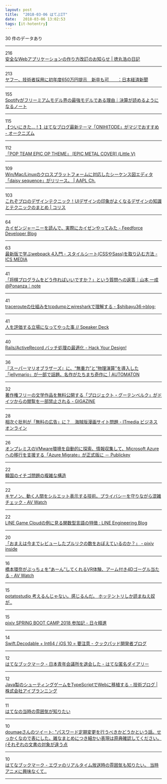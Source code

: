 ```yaml
---
layout: post
title:  "2018-03-06 はてぶIT"
date:   2018-03-06 13:02:53
tags: [it-hotentry]
---
```

30 件のデータあり

<hr><div class="row">
<div class="col-1"><span class="badge badge-pill badge-success h2">216</span></div>
<div class="col-11"><a href='https://blog.tokumaru.org/2018/03/wasbook2.html' target='_blank'>安全なWebアプリケーションの作り方改訂のお知らせ | 徳丸浩の日記</a></div>
</div>
<hr>
<div class="row">
<div class="col-1"><span class="badge badge-pill badge-success h2">213</span></div>
<div class="col-11"><a href='https://www.nikkei.com/article/DGXMZO27707600V00C18A3TI1000/' target='_blank'>ヤフー、技術者採用に初年度650万円提示　新卒も可　　：日本経済新聞</a></div>
</div>
<hr>
<div class="row">
<div class="col-1"><span class="badge badge-pill badge-success h2">155</span></div>
<div class="col-11"><a href='https://irnote.com/n/na8b9dd20e449' target='_blank'>Spotifyがフリーミアムモデル界の最強モデルである理由｜決算が読めるようになるノート</a></div>
</div>
<hr>
<div class="row">
<div class="col-1"><span class="badge badge-pill badge-success h2">115</span></div>
<div class="col-11"><a href='http://www.okuni.me/entry/hatenablog-theme-onihitode' target='_blank'>【ついにきた…！】はてなブログ最新テーマ「ONIHITODE」がマジでおすすめ - オークニズム</a></div>
</div>
<hr>
<div class="row">
<div class="col-1"><span class="badge badge-pill badge-success h2">112</span></div>
<div class="col-11"><a href='http://www.youtube.com/watch?v=8Q_9nS5hFmM' target='_blank'>「POP TEAM EPIC OP THEME」 [EPIC METAL COVER] (Little V)</a></div>
</div>
<hr>
<div class="row">
<div class="col-1"><span class="badge badge-pill badge-success h2">109</span></div>
<div class="col-11"><a href='https://applech2.com/archives/20180305-daisy_sequence-sequence-diagram-editor.html' target='_blank'>Win/Mac/Linuxのクロスプラットフォームに対応したシーケンス図エディタ「daisy sequence」がリリース。 | AAPL Ch.</a></div>
</div>
<hr>
<div class="row">
<div class="col-1"><span class="badge badge-pill badge-success h2">103</span></div>
<div class="col-11"><a href='http://coliss.com/articles/build-websites/operation/design/cheat-codes-for-designing-user-interfaces.html' target='_blank'>これぞプロのデザインテクニック！UIデザインの印象がよくなるデザインの知識とテクニックのまとめ | コリス</a></div>
</div>
<hr>
<div class="row">
<div class="col-1"><span class="badge badge-pill badge-success h2">64</span></div>
<div class="col-11"><a href='http://developer.feedforce.jp/entry/2018/03/05/195913' target='_blank'>カイゼンジャーニーを読んで、実際にカイゼンやってみた - Feedforce Developer Blog</a></div>
</div>
<hr>
<div class="row">
<div class="col-1"><span class="badge badge-pill badge-success h2">63</span></div>
<div class="col-11"><a href='https://ics.media/entry/17376' target='_blank'>最新版で学ぶwebpack 4入門 - スタイルシート(CSSやSass)を取り込む方法 - ICS MEDIA</a></div>
</div>
<hr>
<div class="row">
<div class="col-1"><span class="badge badge-pill badge-success h2">41</span></div>
<div class="col-11"><a href='https://note.mu/issei_y/n/ne0996b47a562' target='_blank'>「将棋プログラムをどう作ればいいですか？」という質問への返答｜山本 一成@Ponanza｜note</a></div>
</div>
<hr>
<div class="row">
<div class="col-1"><span class="badge badge-pill badge-success h2">41</span></div>
<div class="col-11"><a href='http://blog.shibayu36.org/entry/2018/03/05/193000' target='_blank'>tracerouteの仕組みをtcpdumpとwiresharkで理解する - $shibayu36->blog;</a></div>
</div>
<hr>
<div class="row">
<div class="col-1"><span class="badge badge-pill badge-success h2">41</span></div>
<div class="col-11"><a href='https://speakerdeck.com/1amageek/ren-woping-jia-suruli-chang-ninatuteyatutashi' target='_blank'>人を評価する立場になってやった事 // Speaker Deck</a></div>
</div>
<hr>
<div class="row">
<div class="col-1"><span class="badge badge-pill badge-success h2">40</span></div>
<div class="col-11"><a href='http://blog.toshimaru.net/rails-batch-optimization/' target='_blank'>Rails/ActiveRecord バッチ処理の最適化 - Hack Your Design!</a></div>
</div>
<hr>
<div class="row">
<div class="col-1"><span class="badge badge-pill badge-success h2">36</span></div>
<div class="col-11"><a href='http://jp.automaton.am/articles/newsjp/20180305-63965/' target='_blank'>『スーパーマリオブラザーズ』に、“無重力”と“物理演算”を導入した「jellymario」が一部で話題。名作がたちまち奇作に | AUTOMATON</a></div>
</div>
<hr>
<div class="row">
<div class="col-1"><span class="badge badge-pill badge-success h2">32</span></div>
<div class="col-11"><a href='https://gigazine.net/news/20180305-project-gutenberg-access-ban-germany/' target='_blank'>著作権フリーの文学作品を無料公開する「プロジェクト・グーテンベルク」がドイツからの閲覧を一部禁止される - GIGAZINE</a></div>
</div>
<hr>
<div class="row">
<div class="col-1"><span class="badge badge-pill badge-success h2">28</span></div>
<div class="col-11"><a href='http://www.itmedia.co.jp/business/articles/1803/05/news075.html' target='_blank'>相次ぐ批判が「無料の広告」に？　海賊版漫画サイト問題 - ITmedia ビジネスオンライン</a></div>
</div>
<hr>
<div class="row">
<div class="col-1"><span class="badge badge-pill badge-success h2">26</span></div>
<div class="col-11"><a href='http://www.publickey1.jp/blog/18/vmwaremicrosoft_azureazure_migrate.html' target='_blank'>オンプレミスのVMware環境を自動的に探索、情報収集して、Microsoft Azureへの移行を支援する「Azure Migrate」が正式版に － Publickey</a></div>
</div>
<hr>
<div class="row">
<div class="col-1"><span class="badge badge-pill badge-success h2">22</span></div>
<div class="col-11"><a href='http://twitter.com/i/moments/970545941693345792' target='_blank'>韓国のイチゴ問題の複雑な構造</a></div>
</div>
<hr>
<div class="row">
<div class="col-1"><span class="badge badge-pill badge-success h2">22</span></div>
<div class="col-11"><a href='https://av.watch.impress.co.jp/docs/news/1109748.html' target='_blank'>キヤノン、動く人間をシルエット表示する技術。プライバシーを守りながら混雑チェック - AV Watch</a></div>
</div>
<hr>
<div class="row">
<div class="col-1"><span class="badge badge-pill badge-success h2">22</span></div>
<div class="col-11"><a href='https://engineering.linecorp.com/ja/blog/detail/244' target='_blank'>LINE Game Cloudの例に見る関数型言語の特徴 : LINE Engineering Blog</a></div>
</div>
<hr>
<div class="row">
<div class="col-1"><span class="badge badge-pill badge-success h2">20</span></div>
<div class="col-11"><a href='https://inside.pixiv.blog/kana/3486' target='_blank'>「おまえは今までレビューしたプルリクの数をおぼえているのか？」 - pixiv inside</a></div>
</div>
<hr>
<div class="row">
<div class="col-1"><span class="badge badge-pill badge-success h2">16</span></div>
<div class="col-11"><a href='https://av.watch.impress.co.jp/docs/news/1109888.html' target='_blank'>橋本環奈がぷっちょを“あーん”してくれるVR体験、アーム付き4Dゴーグル当たる - AV Watch</a></div>
</div>
<hr>
<div class="row">
<div class="col-1"><span class="badge badge-pill badge-success h2">15</span></div>
<div class="col-11"><a href='https://anond.hatelabo.jp/20180305184908' target='_blank'>potatostudio 考えるんじゃない。感じるんだ。 ホッテントリしか読まねえ奴が..</a></div>
</div>
<hr>
<div class="row">
<div class="col-1"><span class="badge badge-pill badge-success h2">15</span></div>
<div class="col-11"><a href='http://muttan1203.hatenablog.com/entry/pixiv-SPRING-BOOT-CAMP-2018' target='_blank'>pixiv SPRING BOOT CAMP 2018 参加記 - 日々精進</a></div>
</div>
<hr>
<div class="row">
<div class="col-1"><span class="badge badge-pill badge-success h2">14</span></div>
<div class="col-11"><a href='http://techlife.cookpad.com/entry/2018/03/06/100121' target='_blank'>Swift.Decodable + Int64 / iOS 10 = 要注意 - クックパッド開発者ブログ</a></div>
</div>
<hr>
<div class="row">
<div class="col-1"><span class="badge badge-pill badge-success h2">12</span></div>
<div class="col-11"><a href='http://b.hatena.ne.jp/entry/s/anond.hatelabo.jp/20180306002045' target='_blank'>はてなブックマーク - 日本青年会議所を退会した - はてな匿名ダイアリー</a></div>
</div>
<hr>
<div class="row">
<div class="col-1"><span class="badge badge-pill badge-success h2">12</span></div>
<div class="col-11"><a href='http://iplanning.hatenablog.jp/entry/2018/03/06/080000' target='_blank'>Java製のシューティングゲームをTypeScriptでWebに移植する - 技術ブログ | 株式会社アイプランニング</a></div>
</div>
<hr>
<div class="row">
<div class="col-1"><span class="badge badge-pill badge-success h2">11</span></div>
<div class="col-11"><a href='https://anond.hatelabo.jp/20180306055128' target='_blank'>はてなの当時の雰囲気が知りたい</a></div>
</div>
<hr>
<div class="row">
<div class="col-1"><span class="badge badge-pill badge-success h2">10</span></div>
<div class="col-11"><a href='http://twitter.com/donz80/status/970537496650985473' target='_blank'>doumaeさんのツイート: "パスワード定期変更を行うべきかどうかという話。せっかくなので表にした。雑なまとめにつき細かい表現は原典確認してください。(それぞれの文書の対象が違う点</a></div>
</div>
<hr>
<div class="row">
<div class="col-1"><span class="badge badge-pill badge-success h2">10</span></div>
<div class="col-11"><a href='http://b.hatena.ne.jp/entry/s/anond.hatelabo.jp/20180303064407' target='_blank'>はてなブックマーク - エヴァのリアルタイム放送時の雰囲気も知りたい。 当時アニメに興味なくて..</a></div>
</div>
<hr>
